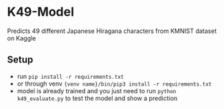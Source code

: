 # K49-Model
Predicts 49 different Japanese Hiragana characters from KMNIST dataset on Kaggle

## Setup
- run `pip install -r requirements.txt`
- or through venv `{venv name}/bin/pip3 install -r requirements.txt`
- model is already trained and you just need to run `python k49_evaluate.py` to test the model and show a prediction
